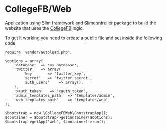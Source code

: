 CollegeFB/Web
===
Application using [Slim framework](https://github.com/slim/slim) and [Slimcontroller](https://github.com/slimcontroller/slimcontroller) package to build the website that uses the [CollegeFB](https://github.com/collegefb/collegefb) logic.

To get it working you need to create a public file and set inside the following code

```
require 'vendor/autoload.php';

$options = array(
    'database'  => 'my_database',
    'twitter'   => array(
        'key'      => 'twitter_key',
        'secret'   => 'twitter_secret',
        'auth_users'    => array(),
    ),
    'xauth_token'   => 'xauth_token',
    'admin_templates_path'  => 'templates/admin',
    'web_templates_path'    => 'templates/web',
);

$bootstrap = new \CollegeFBWeb\BootstrapApp();
$container = $bootstrap->getContainer($options);
$bootstrap->getApp('web', $container)->run();
```
